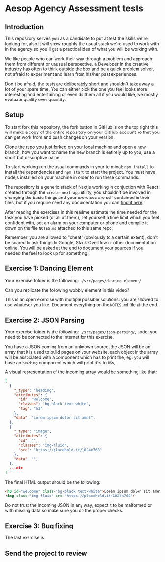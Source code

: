 # Aesop Agency Assessment tests

## Introduction

This repository serves you as a candidate to put at test the skills we're looking for, also it will show roughly the usual stack we're used to work with in the agency so you'll get a practical idea of what you will be working with.

We like people who can work their way through a problem and approach them from different or unusual perspective, a Developer in the creative industry has often to think outside the box and be a quick problem solver, not afraid to experiment and learn from his/her past experiences.

Don't be afraid, the tests are deliberately short and shouldn't take away a lot of your spare time. You can either pick the one you feel looks more interesting and entertaining or even do them all if you would like, we mostly evaluate quality over quantity.

## Setup

To start fork this repository, the fork button in GitHub is on the top right this will make a copy of the entire repository on your GitHub account so that you can get work from and push changes on your version.

Clone the repo you just forked on your local machine and open a new branch, how you want to name the new branch is entirely up to you, use a short but descriptive name.

To start working run the usual commands in your terminal: `npm install` to install the dependencies and `npm start` to start the project. You must have nodejs installed on your machine in order to run these commands.

The repository is a generic stack of Nextjs working in conjuction with React created through the `create-next-app` utility, you shouldn't be involved in changing the basic things and your exercises are self contained in their files, but if you require need any documentation you can [find it here](https://).

After reading the exercises in this readme estimate the time needed for the task you have picked (or all of them), set yourself a time limit which you feel confident with, set an alarm on your computer or phone and compile it down on the file `NOTES.md` attached to this same repo.

Remember: you are allowed to "cheat" (obviously to a certain extent), don't be scared to ask things to Google, Stack Overflow or other documentation online. You will be asked at the end to document your sources if you needed the feel to look up for something.

## Exercise 1: Dancing Element

Your exercise folder is the following: `./src/pages/dancing-element/`

Can you replicate the following wobbly element in this video?

This is an open exercise with multiple possible solutions: you are allowed to use whatever you like. Document everything on the `NOTES.md` file at the end.

## Exercise 2: JSON Parsing

Your exercise folder is the following: `./src/pages/json-parsing/`, node: you need to be connected to the internet for this exercise.

You have a JSON coming from an unknown source, the JSON will be an array that it is used to build pages on your website, each object in the array will be associated with a component which has to print the, eg: you will have an `heading` component which will print `H1`s to `H6`s, 

A visual representation of the incoming array would be something like that:

```json
[
  {
    "_type": "heading",
    "attributes": {
      "id": "welcome",
      "classes": "bg-black text-white",
      "tag": "h3" 
    },
    "data": "Lorem ipsum dolor sit amet",
  },
  {
    "_type": "image",
    "attributes": {
      "id": "",
      "classes": "img-fluid",
      "src": "https://placehold.it/1024x768"
    },
    "data": "",
  },
  ...etc
]
```
The final HTML output should be the following:

```html
<h3 id="welcome" class="bg-black text-white">Lorem ipsum dolor sit amet</h3>
<img class="img-fluid" src="https://placehold.it/1024x768">
```

Do not trust the incoming JSON in any way, expect it to be malformed or with missing data so make sure you do the proper checks.

## Exercise 3: Bug fixing

The last exercise is

## Send the project to review


